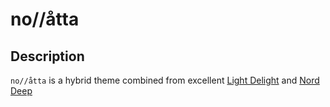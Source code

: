 # no//åtta
## Description
`no//åtta` is a hybrid theme combined from excellent [Light Delight](https://github.com/DNonov/lightDelight) and [Nord Deep](https://github.com/marlosirapuan/vscode-theme-nord-deep)
